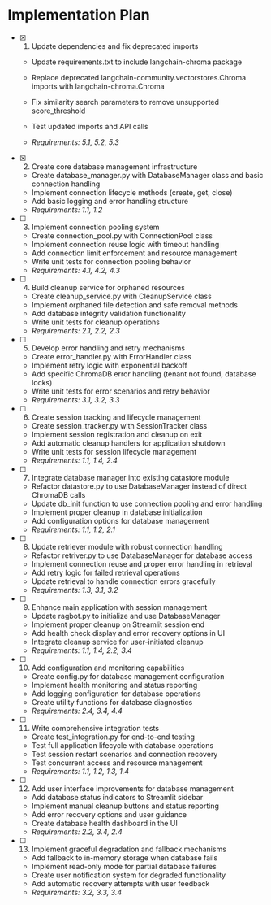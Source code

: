 # Implementation Plan

- [x] 1. Update dependencies and fix deprecated imports



  - Update requirements.txt to include langchain-chroma package
  - Replace deprecated langchain-community.vectorstores.Chroma imports with langchain-chroma.Chroma
  - Fix similarity search parameters to remove unsupported score_threshold
  - Test updated imports and API calls


  - _Requirements: 5.1, 5.2, 5.3_


- [x] 2. Create core database management infrastructure


  - Create database_manager.py with DatabaseManager class and basic connection handling
  - Implement connection lifecycle methods (create, get, close)
  - Add basic logging and error handling structure
  - _Requirements: 1.1, 1.2_

- [ ] 3. Implement connection pooling system
  - Create connection_pool.py with ConnectionPool class
  - Implement connection reuse logic with timeout handling
  - Add connection limit enforcement and resource management
  - Write unit tests for connection pooling behavior
  - _Requirements: 4.1, 4.2, 4.3_

- [ ] 4. Build cleanup service for orphaned resources





  - Create cleanup_service.py with CleanupService class
  - Implement orphaned file detection and safe removal methods
  - Add database integrity validation functionality
  - Write unit tests for cleanup operations
  - _Requirements: 2.1, 2.2, 2.3_

- [ ] 5. Develop error handling and retry mechanisms
  - Create error_handler.py with ErrorHandler class
  - Implement retry logic with exponential backoff
  - Add specific ChromaDB error handling (tenant not found, database locks)
  - Write unit tests for error scenarios and retry behavior
  - _Requirements: 3.1, 3.2, 3.3_

- [ ] 6. Create session tracking and lifecycle management
  - Create session_tracker.py with SessionTracker class
  - Implement session registration and cleanup on exit
  - Add automatic cleanup handlers for application shutdown
  - Write unit tests for session lifecycle management
  - _Requirements: 1.1, 1.4, 2.4_

- [ ] 7. Integrate database manager into existing datastore module
  - Refactor datastore.py to use DatabaseManager instead of direct ChromaDB calls
  - Update db_init function to use connection pooling and error handling
  - Implement proper cleanup in database initialization
  - Add configuration options for database management
  - _Requirements: 1.1, 1.2, 2.1_

- [ ] 8. Update retriever module with robust connection handling
  - Refactor retriver.py to use DatabaseManager for database access
  - Implement connection reuse and proper error handling in retrieval
  - Add retry logic for failed retrieval operations
  - Update retrieval to handle connection errors gracefully
  - _Requirements: 1.3, 3.1, 3.2_

- [ ] 9. Enhance main application with session management
  - Update ragbot.py to initialize and use DatabaseManager
  - Implement proper cleanup on Streamlit session end
  - Add health check display and error recovery options in UI
  - Integrate cleanup service for user-initiated cleanup
  - _Requirements: 1.1, 1.4, 2.2, 3.4_

- [ ] 10. Add configuration and monitoring capabilities
  - Create config.py for database management configuration
  - Implement health monitoring and status reporting
  - Add logging configuration for database operations
  - Create utility functions for database diagnostics
  - _Requirements: 2.4, 3.4, 4.4_

- [ ] 11. Write comprehensive integration tests
  - Create test_integration.py for end-to-end testing
  - Test full application lifecycle with database operations
  - Test session restart scenarios and connection recovery
  - Test concurrent access and resource management
  - _Requirements: 1.1, 1.2, 1.3, 1.4_

- [ ] 12. Add user interface improvements for database management
  - Add database status indicators to Streamlit sidebar
  - Implement manual cleanup buttons and status reporting
  - Add error recovery options and user guidance
  - Create database health dashboard in the UI
  - _Requirements: 2.2, 3.4, 2.4_

- [ ] 13. Implement graceful degradation and fallback mechanisms
  - Add fallback to in-memory storage when database fails
  - Implement read-only mode for partial database failures
  - Create user notification system for degraded functionality
  - Add automatic recovery attempts with user feedback
  - _Requirements: 3.2, 3.3, 3.4_